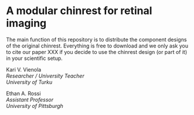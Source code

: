 # A modular chinrest for retinal imaging

The main function of this repository is to distribute the component designs of the original chinrest. Everything is free to download and we only ask you to cite our paper XXX if you decide to use the chinrest design (or part of it) in your scientific setup.

Kari V. Vienola  
_Researcher / University Teacher_  
_University of Turku_

Ethan A. Rossi  
_Assistant Professor_  
_University of Pittsburgh_
